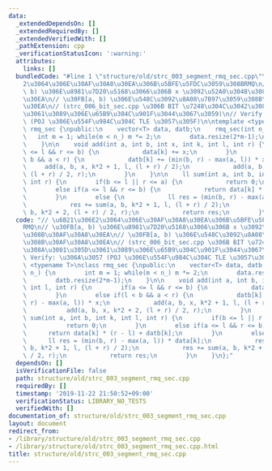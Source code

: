 ```yaml
---
data:
  _extendedDependsOn: []
  _extendedRequiredBy: []
  _extendedVerifiedWith: []
  _pathExtension: cpp
  _verificationStatusIcon: ':warning:'
  attributes:
    links: []
  bundledCode: "#line 1 \"structure/old/strc_003_segment_rmq_sec.cpp\"\n// \u6B21\u306E\
    2\u3064\u306E\u30AF\u30A8\u30EA\u306B\u5BFE\u5FDC\u3059\u308BRMQ\n// \u30FB[a,\
    \ b) \u306E\u8981\u7D20\u5168\u3066\u306B x \u3092\u52A0\u3048\u308B\u30AF\u30A8\
    \u30EA\n// \u30FB[a, b) \u306E\u548C\u3092\u8A08\u7B97\u3059\u308B\u30AF\u30A8\
    \u30EA\n// (strc_006_bit_sec.cpp \u306B BIT \u7248\u304C\u3042\u308A\u3001\u305D\
    \u3061\u3089\u306E\u65B9\u304C\u901F\u3044\u3067\u3059)\n// Verify: \u306A\u3057\
    \ (POJ \u306E\u554F\u984C\u304C TLE \u3057\u305F)\n\ntemplate <typename T>\nclass\
    \ rmq_sec {\npublic:\n    vector<T> data, datb;\n    rmq_sec(int n_) {\n     \
    \   int m = 1; while(m < n_) m *= 2;\n        data.resize(2*m-1);\n        datb.resize(2*m-1);\n\
    \    }\n\n    void add(int a, int b, int x, int k, int l, int r) {\n        if(a\
    \ <= l && r <= b) {\n            data[k] += x;\n        }\n        else if(l <\
    \ b && a < r) {\n            datb[k] += (min(b, r) - max(a, l)) * x;\n       \
    \     add(a, b, x, k*2 + 1, l, (l + r) / 2);\n            add(a, b, x, k*2 + 2,\
    \ (l + r) / 2, r);\n        }\n    }\n\n    ll sum(int a, int b, int k, int l,\
    \ int r) {\n        if(b <= l || r <= a) {\n            return 0;\n        }\n\
    \        else if(a <= l && r <= b) {\n            return data[k] * (r - l) + datb[k];\n\
    \        }\n        else {\n            ll res = (min(b, r) - max(a, l)) * data[k];\n\
    \            res += sum(a, b, k*2 + 1, l, (l + r) / 2);\n            res += sum(a,\
    \ b, k*2 + 2, (l + r) / 2, r);\n            return res;\n        }\n    }\n};\n"
  code: "// \u6B21\u306E2\u3064\u306E\u30AF\u30A8\u30EA\u306B\u5BFE\u5FDC\u3059\u308B\
    RMQ\n// \u30FB[a, b) \u306E\u8981\u7D20\u5168\u3066\u306B x \u3092\u52A0\u3048\
    \u308B\u30AF\u30A8\u30EA\n// \u30FB[a, b) \u306E\u548C\u3092\u8A08\u7B97\u3059\
    \u308B\u30AF\u30A8\u30EA\n// (strc_006_bit_sec.cpp \u306B BIT \u7248\u304C\u3042\
    \u308A\u3001\u305D\u3061\u3089\u306E\u65B9\u304C\u901F\u3044\u3067\u3059)\n//\
    \ Verify: \u306A\u3057 (POJ \u306E\u554F\u984C\u304C TLE \u3057\u305F)\n\ntemplate\
    \ <typename T>\nclass rmq_sec {\npublic:\n    vector<T> data, datb;\n    rmq_sec(int\
    \ n_) {\n        int m = 1; while(m < n_) m *= 2;\n        data.resize(2*m-1);\n\
    \        datb.resize(2*m-1);\n    }\n\n    void add(int a, int b, int x, int k,\
    \ int l, int r) {\n        if(a <= l && r <= b) {\n            data[k] += x;\n\
    \        }\n        else if(l < b && a < r) {\n            datb[k] += (min(b,\
    \ r) - max(a, l)) * x;\n            add(a, b, x, k*2 + 1, l, (l + r) / 2);\n \
    \           add(a, b, x, k*2 + 2, (l + r) / 2, r);\n        }\n    }\n\n    ll\
    \ sum(int a, int b, int k, int l, int r) {\n        if(b <= l || r <= a) {\n \
    \           return 0;\n        }\n        else if(a <= l && r <= b) {\n      \
    \      return data[k] * (r - l) + datb[k];\n        }\n        else {\n      \
    \      ll res = (min(b, r) - max(a, l)) * data[k];\n            res += sum(a,\
    \ b, k*2 + 1, l, (l + r) / 2);\n            res += sum(a, b, k*2 + 2, (l + r)\
    \ / 2, r);\n            return res;\n        }\n    }\n};"
  dependsOn: []
  isVerificationFile: false
  path: structure/old/strc_003_segment_rmq_sec.cpp
  requiredBy: []
  timestamp: '2019-11-22 21:50:52+09:00'
  verificationStatus: LIBRARY_NO_TESTS
  verifiedWith: []
documentation_of: structure/old/strc_003_segment_rmq_sec.cpp
layout: document
redirect_from:
- /library/structure/old/strc_003_segment_rmq_sec.cpp
- /library/structure/old/strc_003_segment_rmq_sec.cpp.html
title: structure/old/strc_003_segment_rmq_sec.cpp
---
```

